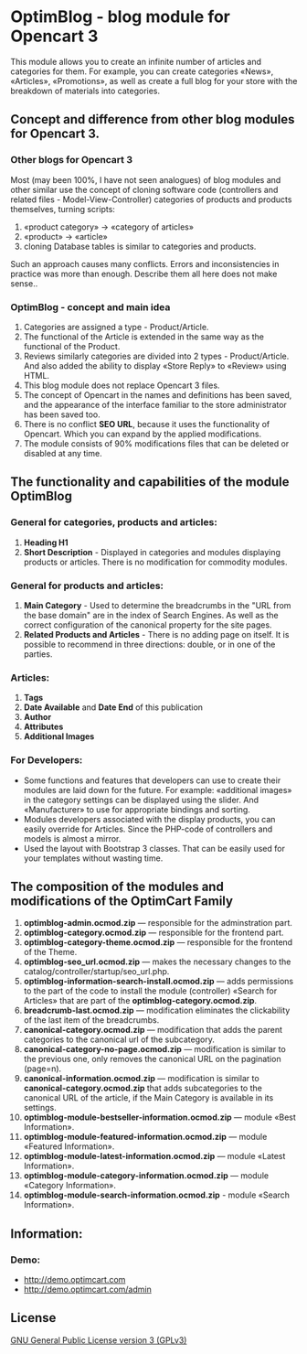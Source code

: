 # OptimBlog - blog module for Opencart 3
This module allows you to create an infinite number of articles and categories for them. For example, you can create categories «News», «Articles», «Promotions», as well as create a full blog for your store with the breakdown of materials into categories.


## Concept and difference from other blog modules for Opencart 3.
### Other blogs for Opencart 3
Most (may been 100%, I have not seen analogues) of blog modules and other similar use the concept of cloning software code (controllers and related files - Model-View-Controller) categories of products and products themselves, turning scripts:
1. «product category» → «category of articles»
2. «product» → «article»
3. cloning Database tables is similar to categories and products.

Such an approach causes many conflicts. Errors and inconsistencies in practice was more than enough. Describe them all here does not make sense..

### OptimBlog - concept and main idea
1. Categories are assigned a type - Product/Article.
2. The functional of the Article is extended in the same way as the functional of the Product.
3. Reviews similarly categories are divided into 2 types - Product/Article. And also added the ability to display «Store Reply» to «Review» using HTML.
4. This blog module does not replace Opencart 3 files.
5. The concept of Opencart in the names and definitions has been saved, and the appearance of the interface familiar to the store administrator has been saved too.
6. There is no conflict **SEO URL**, because it uses the functionality of Opencart. Which you can expand by the applied modifications.
7. The module consists of 90% modifications files that can be deleted or disabled at any time.


## The functionality and capabilities of the module OptimBlog
### General for categories, products and articles:
1. **Heading H1**
2. **Short Description** - Displayed in categories and modules displaying products or articles.
There is no modification for commodity modules.

### General for products and articles:
1. **Main Category** - Used to determine the breadcrumbs in the "URL from the base domain" are in the index of Search Engines. As well as the correct configuration of the canonical property for the site pages.
2. **Related Products and Articles** - There is no adding page on itself. It is possible to recommend in three directions: double, or in one of the parties.

### Articles:
1. **Tags**
2. **Date Available** and **Date End** of this publication
3. **Author**
4. **Attributes**
5. **Additional Images**

### For Developers:
- Some functions and features that developers can use to create their modules are laid down for the future. For example: «additional images» in the category settings can be displayed using the slider. And «Manufacturer» to use for appropriate bindings and sorting.
- Modules developers associated with the display products, you can easily override for Articles. Since the PHP-code of controllers and models is almost a mirror.
- Used the layout with Bootstrap 3 classes. That can be easily used for your templates without wasting time.


## The composition of the modules and modifications of the OptimCart Family
1. **optimblog-admin.ocmod.zip** — responsible for the adminstration part.
2. **optimblog-category.ocmod.zip** — responsible for the frontend part.
3. **optimblog-category-theme.ocmod.zip** — responsible for the frontend of the Theme.
4. **optimblog-seo_url.ocmod.zip** — makes the necessary changes to the catalog/controller/startup/seo_url.php.
5. **optimblog-information-search-install.ocmod.zip** — adds permissions to the part of the code to install the module (controller) «Search for Articles» that are part of the **optimblog-category.ocmod.zip**.
6. **breadcrumb-last.ocmod.zip** — modification eliminates the clickability of the last item of the breadcrumbs.
7. **canonical-category.ocmod.zip** — modification that adds the parent categories to the canonical url of the subcategory.
8. **canonical-category-no-page.ocmod.zip** — modification is similar to the previous one, only removes the canonical URL on the pagination (page=n).
9. **canonical-information.ocmod.zip** — modification is similar to **canonical-category.ocmod.zip** that adds subcategories to the canonical URL of the article, if the Main Category is available in its settings.
10. **optimblog-module-bestseller-information.ocmod.zip** — module «Best Information».
11. **optimblog-module-featured-information.ocmod.zip** — module «Featured Information».
12. **optimblog-module-latest-information.ocmod.zip** — module «Latest Information».
13. **optimblog-module-category-information.ocmod.zip** — module «Category Information».
14. **optimblog-module-search-information.ocmod.zip** - module «Search Information».


## Information:
### Demo:
- http://demo.optimcart.com
- http://demo.optimcart.com/admin


## License
[GNU General Public License version 3 (GPLv3)](https://github.com/optimlab/optimblog/blob/master/LICENSE)
